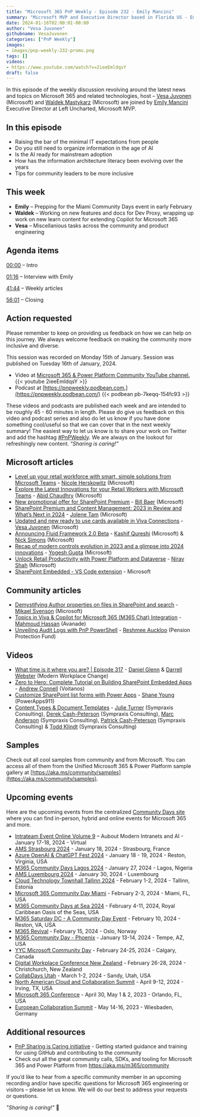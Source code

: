 ```yaml
---
title: "Microsoft 365 PnP Weekly - Episode 232 - Emily Mancini"
summary: "Microsoft MVP and Executive Director based in Florida US - Emily Mancini joins Microsoft’s Vesa Juvonen and Waldek Mastykarz in a discussion on her career path and community involvement."
date: 2024-01-16T02:00:01-00:00
author: "Vesa Juvonen"
githubname: VesaJuvonen
categories: ["PnP Weekly"]
images:
- images/pnp-weekly-232-promo.png
tags: []
videos:
- https://www.youtube.com/watch?v=2ieeEmldqsY
draft: false
---
```


In this episode of the weekly discussion revolving around the latest news and topics on Microsoft 365 and related technologies, host – [Vesa Juvonen](http://twitter.com/vesajuvonen) (Microsoft) and [Waldek Mastykarz](http://twitter.com/waldekm) (Microsoft) are joined by [Emily Mancini](https://twitter.com/eemancini) Executive Director at Left Uncharted, Microsoft MVP.


## In this episode

- Raising the bar of the minimal IT expectations from people
- Do you still need to organize information in the age of AI
- Is the AI ready for mainstream adoption
- How has the information architecture literacy been evolving over the years
- Tips for community leaders to be more inclusive

## This week

- **Emily** – Prepping for the Miami Community Days event in early February
- **Waldek** – Working on new features and docs for Dev Proxy, wrapping up work on new learn content for extending Copilot for Microsoft 365
- **Vesa** – Miscellanious tasks across the community and product engineering


## Agenda items

[00:00](https://www.youtube.com/watch?v=2ieeEmldqsY&t=0s) – Intro

[01:16](https://www.youtube.com/watch?v=2ieeEmldqsY&t=76s) – Interview with Emily

[41:44](https://www.youtube.com/watch?v=2ieeEmldqsY&t=2504s) – Weekly articles

[56:01](https://www.youtube.com/watch?v=2ieeEmldqsY&t=3361s) – Closing

## Action requested

Please remember to keep on providing us feedback on how we can help on this journey. We always welcome feedback on making the community more inclusive and diverse.

This session was recorded on Monday 15th of January. Session was published on Tuesday 16th of January, 2024.

*   Video at [Microsoft 365 & Power Platform Community YouTube channel.](https://aka.ms/m365pnp-videos)
    {{< youtube 2ieeEmldqsY >}}
*   Podcast at [https://pnpweekly.podbean.com.](https://pnpweekly.podbean.com/)
    {{< podbean pb-7keqq-154fc93 >}}

These videos and podcasts are published each week and are intended to be roughly 45 - 60 minutes in length.  Please do give us feedback on this video and podcast series and also do let us know if you have done something cool/useful so that we can cover that in the next weekly summary! The easiest way to let us know is to share your work on Twitter and add the hashtag [#PnPWeekly](https://twitter.com/search?q=%23pnpweekly). We are always on the lookout for refreshingly new content. “_Sharing is caring!”_ 

## Microsoft articles

* [Level up your retail workforce with smart, simple solutions from Microsoft Teams](https://www.microsoft.com/en-us/microsoft-365/blog/2024/01/11/level-up-your-retail-workforce-with-smart-simple-solutions-from-microsoft-teams/) - [Nicole Herskowitz](https://www.linkedin.com/in/nicole-herskowitz-b06132/) (Microsoft)
* [Explore the Latest Innovations for your Retail Workers with Microsoft Teams](https://techcommunity.microsoft.com/t5/microsoft-teams-blog/explore-the-latest-innovations-for-your-retail-workers-with/ba-p/4026208) - [Abid Chaudhry](https://www.linkedin.com/in/abidc/) (Microsoft)
* [New promotional offer for SharePoint Premium](https://techcommunity.microsoft.com/t5/sharepoint-premium-blog/new-promotional-offer-for-sharepoint-premium/ba-p/4021740) - [Bill Baer](https://www.linkedin.com/in/wbaer/) (Microsoft)
* [SharePoint Premium and Content Management: 2023 in Review and What’s Next in 2024](https://techcommunity.microsoft.com/t5/sharepoint-premium-blog/sharepoint-premium-and-content-management-2023-in-review-and/ba-p/4024391) - [Jolene Tam](https://www.linkedin.com/in/jolenetam/) (Microsoft)
* [Updated and new ready to use cards available in Viva Connections](https://techcommunity.microsoft.com/t5/viva-connections-blog/updated-and-new-ready-to-use-cards-available-in-viva-connections/ba-p/4025684) - [Vesa Juvonen](https://www.linkedin.com/in/vesajuvonen/) (Microsoft)
* [Announcing Fluid Framework 2.0 Beta](https://devblogs.microsoft.com/microsoft365dev/announcing-fluid-framework-2-0-beta/) - [Kashif Qureshi](https://www.linkedin.com/in/kashq/) (Microsoft) & [Nick Simons](https://www.linkedin.com/in/nmsimons/) (Microsoft)
* [Recap of modern controls evolution in 2023 and a glimpse into 2024 innovations](https://powerapps.microsoft.com/en-us/blog/recap-of-modern-controls-evolution-in-2023-and-a-glimpse-into-2024-innovations/) - [Yogesh Gupta](https://www.linkedin.com/in/yogeshgup1/) (Microsoft)
* [Unlock Retail Productivity with Power Platform and Dataverse](https://devblogs.microsoft.com/powerplatform/unlock-retail-productivity-with-power-platform-and-dataverse/) - [Nirav Shah](https://www.linkedin.com/in/niravyshah/) (Microsoft)
* [SharePoint Embedded - VS Code extension](https://marketplace.visualstudio.com/items?itemName=SharepointEmbedded.ms-sharepoint-embedded-vscode-extension) - Microsoft

## Community articles

* [Demystifying Author properties on files in SharePoint and search](https://www.techmikael.com/2024/01/demystifying-author-properties-on-files.html) - [Mikael Svenson](https://www.linkedin.com/in/mikaels/) (Microsoft)
* [Topics in Viva & Copilot for Microsoft 365 (M365 Chat) Integration](https://www.linkedin.com/posts/mahmoudhamedhassan_microsoftcopilottips-modernworkplaceai-copilotformicrosoft365-activity-7151289044801335296-gd60) - [Mahmoud Hassan](https://de.linkedin.com/in/mahmoudhamedhassan) (Avanade)
* [Unveiling Audit Logs with PnP PowerShell](https://reshmeeauckloo.com/posts/powershell-get-log-sharepoint-dlp-exchange-entra-pnpunifiedlog/) - [Reshmee Auckloo](https://www.linkedin.com/in/reshmee-auckloo-98a23619/) (Pension Protection Fund)

## Videos

* [What time is it where you are? | Episode 317](https://www.youtube.com/watch?v=Aw7O_eTviR8) - [Daniel Glenn](https://www.linkedin.com/in/danielglenn/) & [Darrell Webster](https://www.linkedin.com/in/darrellwebster/) (Modern Workplace Change)
* [Zero to Hero: Complete Tutorial on Building SharePoint Embedded Apps](https://www.youtube.com/watch?v=GbHX4ZEe5UY) - [Andrew Connell](https://www.linkedin.com/in/andrewconnell/) (Voitanos)
* [Customize SharePoint list forms with Power Apps](https://www.youtube.com/watch?v=6j7jxKsLqdA) - [Shane Young](https://www.linkedin.com/in/cincyshane/) (PowerApps911)
* [Content Types & Document Templates](https://www.youtube.com/watch?v=eWI0BRIKUjo) -  [Julie Turner](https://www.linkedin.com/in/juliemturner/) (Sympraxis Consulting), [Derek Cash-Peterson](https://www.linkedin.com/in/dcashpeterson/) (Sympraxis Consulting), [Marc Anderson](https://www.linkedin.com/in/marcanderson/) (Sympraxis Consulting), [Patrick Cash-Peterson](https://www.linkedin.com/in/pcashpeterson/) (Sympraxis Consulting) & [Todd Klindt](https://www.linkedin.com/in/toddklindt/) (Sympraxis Consulting)

## Samples

Check out all cool samples from community and from Microsoft. You can access all of them from the Unified Microsoft 365 & Power Platform sample gallery at [https://aka.ms/community/samples](https://aka.ms/community/samples). 

## Upcoming events

Here are the upcoming events from the centralized [Community Days site](https://communitydays.org/events?when=upcoming) where you can find in-person, hybrid and online events for Microsoft 365 and more.

* [Intrateam Event Online Volume 9](https://communitydays.org/event/2024-01-17/intrateam-event-online-volume-9-about-modern-intranets-and-ai) – Aubout Modern Intranets and AI - January 17-18, 2024 - Virtual
* [AMS Strasbourg 2024](https://communitydays.org/event/2024-01-18/ams-strasbourg-2024) - January 18, 2024 - Strasbourg, France
* [Azure OpenAI & ChatGPT Fest 2024](https://communitydays.org/event/2024-01-18/azure-openai-and-chatgpt-fest-2024) - January 18 - 19, 2024 - Reston, Virginia, USA
* [M365 Community Days Lagos 2024](https://communitydays.org/event/2024-01-27/m365-community-days-lagos-2023) - January 27, 2024 - Lagos, Nigeria
* [AMS Luxembourg 2024](https://communitydays.org/event/2024-01-30/ams-luxembourg-2024) - January 30, 2024 - Luxembourg
* [Cloud Technology Townhall Tallinn 2024](https://www.communitydays.org/event/2024-02-01/cloud-technology-townhall-tallinn-2024) - February 1-2, 2024 - Tallinn, Estonia
* [Microsoft 365 Community Day Miami](https://www.communitydays.org/event/2024-02-02/microsoft-365-community-day-miami) - February 2-3, 2024 - Miami, FL, USA
* [M365 Community Days at Sea 2024](https://www.communitydays.org/event/2024-02-04/m365-community-days-at-sea-2024) - February 4-11, 2024, Royal Caribbean Oasis of the Seas, USA
* [M365 Saturday DC - A Community Day Event](https://www.communitydays.org/event/2024-02-10/m365-saturday-dc-a-community-day-event) - February 10, 2024 - Reston, VA, USA
* [M365 Revival](https://www.communitydays.org/event/2024-02-15/m365-revival) - February 15, 2024 - Oslo, Norway
* [M365 Community Day - Phoenix](https://www.communitydays.org/event/2024-01-13/m365-community-day-phoenix) - January 13-14, 2024 - Tempe, AZ, USA
* [YYC Microsoft Community Day](https://www.communitydays.org/event/2024-02-24/yyc-microsoft-community-day) - February 24-25, 2024 - Calgary, Canada
* [Digital Workplace Conference New Zealand](https://www.communitydays.org/event/2024-02-27/digital-workplace-conference-new-zealand) - February 26-28, 2024 - Christchurch, New Zealand
* [CollabDays Utah](https://www.communitydays.org/event/2024-03-01/collabdays-utah) - March 1-2, 2024 - Sandy, Utah, USA
* [North American Cloud and Collaboration Summit](https://www.communitydays.org/event/2024-04-09/north-american-cloud-and-collaboration-summit) - April 9-12, 2024 - Irving, TX, USA
* [Microsoft 365 Conference](https://m365conf.com/#!/) - April 30, May 1 & 2, 2023 - Orlando, FL, USA
* [European Collaboration Summit](https://collabsummit.eu/) - May 14-16, 2023 - Wiesbaden, Germany

## Additional resources

* [PnP Sharing is Caring initiative](https://aka.ms/sharing-is-caring) - Getting started guidance and training for using GitHub and contributing to the community
* Check out all the great community calls, SDKs, and tooling for Microsoft 365 and Power Platform from <https://aka.ms/m365/community>

If you’d like to hear from a specific community member in an upcoming recording and/or have specific questions for Microsoft 365 engineering or visitors – please let us know. We will do our best to address your requests or questions.

_"Sharing is caring!"_ 🧡

